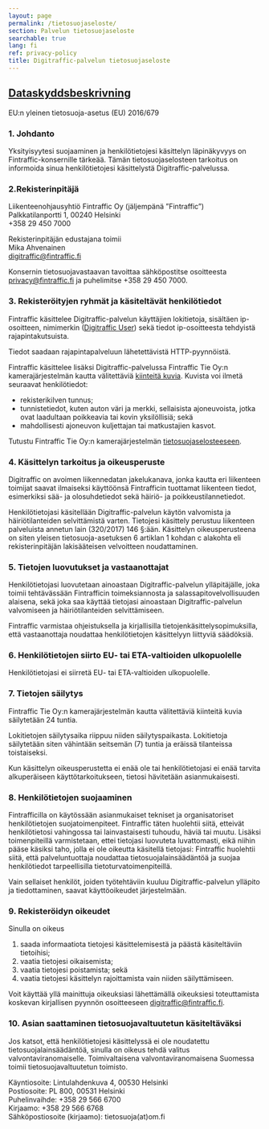 ```yaml
---
layout: page
permalink: /tietosuojaseloste/
section: Palvelun tietosuojaseloste
searchable: true
lang: fi
ref: privacy-policy
title: Digitraffic-palvelun tietosuojaseloste
---
```

## [Dataskyddsbeskrivning](https://www.digitraffic.fi/dataskyddsbeskrivning/)

EU:n yleinen tietosuoja-asetus (EU) 2016/679

### 1\. Johdanto

Yksityisyytesi suojaaminen ja henkilötietojesi käsittelyn läpinäkyvyys on Fintraffic-konsernille tärkeää. Tämän tietosuojaselosteen tarkoitus on informoida sinua henkilötietojesi käsittelystä Digitraffic-palvelussa. 

### 2\.Rekisterinpitäjä

Liikenteenohjausyhtiö Fintraffic Oy (jäljempänä ”Fintraffic”)<br/>
Palkkatilanportti 1, 00240 Helsinki<br/>
+358 29 450 7000<br/>

Rekisterinpitäjän edustajana toimii<br/>
Mika Ahvenainen<br/>
digitraffic@fintraffic.fi<br/>

Konsernin tietosuojavastaavan tavoittaa sähköpostitse osoitteesta privacy@fintraffic.fi ja puhelimitse +358 29 450 7000.

### 3\. Rekisteröityjen ryhmät ja käsiteltävät henkilötiedot

Fintraffic käsittelee Digitraffic-palvelun käyttäjien lokitietoja, sisältäen ip-osoitteen, nimimerkin ([Digitraffic User](https://www.digitraffic.fi/ohjeita/#digitraffic-user--otsikko)) sekä tiedot ip-osoitteesta tehdyistä rajapintakutsuista.

Tiedot saadaan rajapintapalveluun lähetettävistä HTTP-pyynnöistä.

Fintraffic käsittelee lisäksi Digitraffic-palvelussa Fintraffic Tie Oy:n kamerajärjestelmän kautta välitettäviä [kiinteitä kuvia](https://www.digitraffic.fi/tieliikenne/#kelikamerat). Kuvista voi ilmetä seuraavat henkilötiedot:
-	rekisterikilven tunnus;
-	tunnistetiedot, kuten auton väri ja merkki, sellaisista ajoneuvoista, jotka ovat laadultaan poikkeavia tai kovin yksilöllisiä; sekä
-	mahdollisesti ajoneuvon kuljettajan tai matkustajien kasvot.

Tutustu Fintraffic Tie Oy:n kamerajärjestelmän [tietosuojaselosteeseen](https://www.fintraffic.fi/fi/tie/tietosuoja).

### 4\. Käsittelyn tarkoitus ja oikeusperuste

Digitraffic on avoimen liikennedatan jakelukanava, jonka kautta eri liikenteen toimijat saavat ilmaiseksi käyttöönsä Fintrafficin tuottamat liikenteen tiedot, esimerkiksi sää- ja olosuhdetiedot sekä häiriö- ja poikkeustilannetiedot.

Henkilötietojasi käsitellään Digitraffic-palvelun käytön valvomista ja häiriötilanteiden selvittämistä varten. Tietojesi käsittely perustuu liikenteen palveluista annetun lain (320/2017) 146 §:ään. Käsittelyn oikeusperusteena on siten yleisen tietosuoja-asetuksen 6 artiklan 1 kohdan c alakohta eli rekisterinpitäjän lakisääteisen velvoitteen noudattaminen.

### 5\. Tietojen luovutukset ja vastaanottajat

Henkilötietojasi luovutetaan ainoastaan Digitraffic-palvelun ylläpitäjälle, joka toimii tehtävässään Fintrafficin toimeksiannosta ja salassapitovelvollisuuden alaisena, sekä joka saa käyttää tietojasi ainoastaan Digitraffic-palvelun valvomiseen ja häiriötilanteiden selvittämiseen.

Fintraffic varmistaa ohjeistuksella ja kirjallisilla tietojenkäsittelysopimuksilla, että vastaanottaja noudattaa henkilötietojen käsittelyyn liittyviä säädöksiä.

### 6\. Henkilötietojen siirto EU- tai ETA-valtioiden ulkopuolelle

Henkilötietojasi ei siirretä EU- tai ETA-valtioiden ulkopuolelle.

### 7\. Tietojen säilytys

Fintraffic Tie Oy:n kamerajärjestelmän kautta välitettäviä kiinteitä kuvia säilytetään 24 tuntia.

Lokitietojen säilytysaika riippuu niiden säilytyspaikasta. Lokitietoja säilytetään siten vähintään seitsemän (7) tuntia ja eräissä tilanteissa toistaiseksi.

Kun käsittelyn oikeusperustetta ei enää ole tai henkilötietojasi ei enää tarvita alkuperäiseen käyttötarkoitukseen, tietosi hävitetään asianmukaisesti.

### 8\. Henkilötietojen suojaaminen

Fintrafficilla on käytössään asianmukaiset tekniset ja organisatoriset henkilötietojen suojatoimenpiteet. Fintraffic täten huolehtii siitä, etteivät henkilötietosi vahingossa tai lainvastaisesti tuhoudu, häviä tai muutu. Lisäksi toimenpiteillä varmistetaan, ettei tietojasi luovuteta luvattomasti, eikä niihin pääse käsiksi taho, jolla ei ole oikeutta käsitellä tietojasi:
Fintraffic huolehtii siitä, että palveluntuottaja noudattaa tietosuojalainsäädäntöä ja suojaa henkilötiedot tarpeellisilla tietoturvatoimenpiteillä.

Vain sellaiset henkilöt, joiden työtehtäviin kuuluu Digitraffic-palvelun ylläpito ja tiedottaminen, saavat käyttöoikeudet järjestelmään.


### 9\. Rekisteröidyn oikeudet

Sinulla on oikeus
1.	saada informaatiota tietojesi käsittelemisestä ja päästä käsiteltäviin tietoihisi;
2.	vaatia tietojesi oikaisemista;
3.	vaatia tietojesi poistamista; sekä
4.	vaatia tietojesi käsittelyn rajoittamista vain niiden säilyttämiseen.
	
Voit käyttää yllä mainittuja oikeuksiasi lähettämällä oikeuksiesi toteuttamista koskevan kirjallisen pyynnön osoitteeseen digitraffic@fintraffic.fi.


### 10\. Asian saattaminen tietosuojavaltuutetun käsiteltäväksi

Jos katsot, että henkilötietojesi käsittelyssä ei ole noudatettu tietosuojalainsäädäntöä, sinulla on oikeus tehdä valitus valvontaviranomaiselle. Toimivaltaisena valvontaviranomaisena Suomessa toimii tietosuojavaltuutetun toimisto.

Käyntiosoite: Lintulahdenkuva 4, 00530 Helsinki<br/>
Postiosoite: PL 800, 00531 Helsinki<br/>
Puhelinvaihde: +358 29 566 6700<br/>
Kirjaamo: +358 29 566 6768<br/>
Sähköpostiosoite (kirjaamo): tietosuoja(at)om.fi
